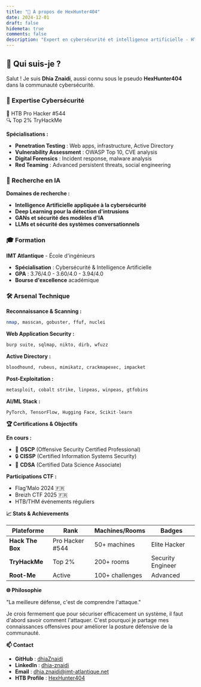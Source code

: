 ```yaml
---
title: "👤 À propos de HexHunter404"
date: 2024-12-01
draft: false
hidemeta: true
comments: false
description: "Expert en cybersécurité et intelligence artificielle - HTB Pro Hacker #544"
---
```


## 🚀 Qui suis-je ?

Salut ! Je suis **Dhia Znaidi**, aussi connu sous le pseudo **HexHunter404** dans la communauté cybersécurité.

### 🎯 Expertise Cybersécurité

<div class="platform-badge htb-badge">🎯 HTB Pro Hacker #544</div>
<div class="platform-badge thm-badge">🔍 Top 2% TryHackMe</div>

**Spécialisations :**
- **Penetration Testing** : Web apps, infrastructure, Active Directory
- **Vulnerability Assessment** : OWASP Top 10, CVE analysis
- **Digital Forensics** : Incident response, malware analysis
- **Red Teaming** : Advanced persistent threats, social engineering

### 🧠 Recherche en IA

**Domaines de recherche :**
- **Intelligence Artificielle appliquée à la cybersécurité**
- **Deep Learning pour la détection d'intrusions**
- **GANs et sécurité des modèles d'IA**
- **LLMs et sécurité des systèmes conversationnels**

### 🎓 Formation

**IMT Atlantique** - École d'ingénieurs
- **Spécialisation** : Cybersécurité & Intelligence Artificielle
- **GPA** : 3.76/4.0 - 3.60/4.0 - 3.94/4.0
- **Bourse d'excellence** académique

### 🛠️ Arsenal Technique

**Reconnaissance & Scanning :**
```bash
nmap, masscan, gobuster, ffuf, nuclei

```

**Web Application Security :**

```bash
burp suite, sqlmap, nikto, dirb, wfuzz

```

**Active Directory :**

```bash
bloodhound, rubeus, mimikatz, crackmapexec, impacket

```

**Post-Exploitation :**

```bash
metasploit, cobalt strike, linpeas, winpeas, gtfobins

```

**AI/ML Stack :**

```python
PyTorch, TensorFlow, Hugging Face, Scikit-learn

```

**🏆 Certifications & Objectifs**

**En cours :**

- 🎯 **OSCP** (Offensive Security Certified Professional)
- 🔒 **CISSP** (Certified Information Systems Security)
- 🧠 **CDSA** (Certified Data Science Associate)

**Participations CTF :**

- Flag'Malo 2024 🇫🇷
- Breizh CTF 2025 🇫🇷
- HTB/THM événements réguliers

**📈 Stats & Achievements**

| Plateforme | Rank | Machines/Rooms | Badges |
| --- | --- | --- | --- |
| **Hack The Box** | Pro Hacker #544 | 50+ machines | Elite Hacker |
| **TryHackMe** | Top 2% | 200+ rooms | Security Engineer |
| **Root-Me** | Active | 100+ challenges | Advanced |

**🌐 Philosophie**

 "La meilleure défense, c'est de comprendre l'attaque."


Je crois fermement que pour sécuriser efficacement un système, il faut d'abord savoir comment l'attaquer. C'est pourquoi je partage mes connaissances offensives pour améliorer la posture défensive de la communauté.

**📫 Contact**

- **GitHub** : [dhiaZnaidi](https://github.com/dhiaZnaidi)
- **LinkedIn** : [dhia-znaidi](https://linkedin.com/in/dhia-znaidi)
- **Email** : [dhia.znaidi@imt-atlantique.net](mailto:dhia.znaidi@imt-atlantique.net)
- **HTB Profile** : [HexHunter404](https://app.hackthebox.com/profile/HexHunter404)